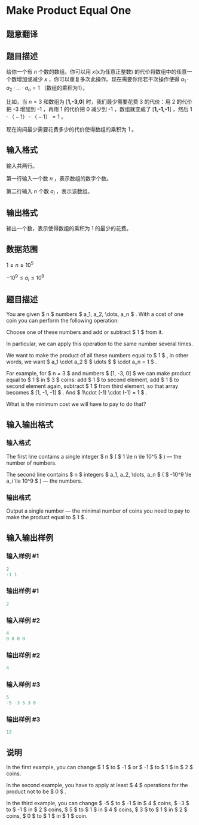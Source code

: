 # Make Product Equal One

## 题意翻译

## 题目描述

给你一个有 $n$ 个数的数组。你可以用 $x$(x为任意正整数) 的代价将数组中的任意一个数增加或减少 $x$ ，你可以重复多次此操作。现在需要你用若干次操作使得 $a_1·a_2·...·a_n = 1$ （数组的乘积为1）。

比如，当 $n=3$ 和数组为 [**1,-3,0**] 时，我们最少需要花费 $3$ 的代价：用 $2$ 的代价把 -$3$ 增加到 -$1$ ，再用 $1$ 的代价把 $0$ 减少到 -$1$ ，数组就变成了 [**1,-1,-1**] ，然后 $1·（-1）·（-1）=1$ 。

现在询问最少需要花费多少的代价使得数组的乘积为 $1$ 。

## 输入格式

输入共两行。

第一行输入一个数 $n$ ，表示数组的数字个数。

第二行输入 $n$ 个数 $a_i$ ，表示该数组。

## 输出格式

输出一个数，表示使得数组的乘积为 $1$ 的最少的花费。

## 数据范围

$1\leq n\leq 10^5$

$-10^9\leq a_i\leq 10^9$

## 题目描述

You are given $ n $ numbers $ a_1, a_2, \dots, a_n $ . With a cost of one coin you can perform the following operation:

Choose one of these numbers and add or subtract $ 1 $ from it.

In particular, we can apply this operation to the same number several times.

We want to make the product of all these numbers equal to $ 1 $ , in other words, we want $ a_1 \cdot a_2 $ $ \dots $ $ \cdot a_n = 1 $ .

For example, for $ n = 3 $ and numbers $ [1, -3, 0] $ we can make product equal to $ 1 $ in $ 3 $ coins: add $ 1 $ to second element, add $ 1 $ to second element again, subtract $ 1 $ from third element, so that array becomes $ [1, -1, -1] $ . And $ 1\cdot (-1) \cdot (-1) = 1 $ .

What is the minimum cost we will have to pay to do that?

## 输入输出格式

### 输入格式

The first line contains a single integer $ n $ ( $ 1 \le n \le 10^5 $ ) — the number of numbers.

The second line contains $ n $ integers $ a_1, a_2, \dots, a_n $ ( $ -10^9 \le a_i \le 10^9 $ ) — the numbers.

### 输出格式

Output a single number — the minimal number of coins you need to pay to make the product equal to $ 1 $ .

## 输入输出样例

### 输入样例 #1

```cpp
2
-1 1

```
### 输出样例 #1

```cpp
2
```


### 输入样例 #2

```cpp
4
0 0 0 0

```
### 输出样例 #2

```cpp
4
```


### 输入样例 #3

```cpp
5
-5 -3 5 3 0

```
### 输出样例 #3

```cpp
13
```


## 说明

In the first example, you can change $ 1 $ to $ -1 $ or $ -1 $ to $ 1 $ in $ 2 $ coins.

In the second example, you have to apply at least $ 4 $ operations for the product not to be $ 0 $ .

In the third example, you can change $ -5 $ to $ -1 $ in $ 4 $ coins, $ -3 $ to $ -1 $ in $ 2 $ coins, $ 5 $ to $ 1 $ in $ 4 $ coins, $ 3 $ to $ 1 $ in $ 2 $ coins, $ 0 $ to $ 1 $ in $ 1 $ coin.

